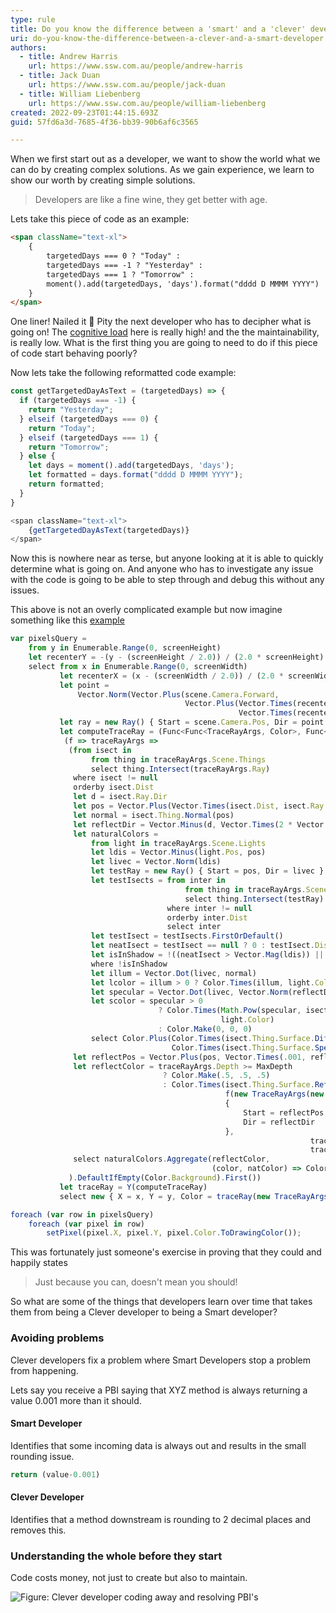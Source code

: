```yaml
---
type: rule
title: Do you know the difference between a 'smart' and a 'clever' developer?
uri: do-you-know-the-difference-between-a-clever-and-a-smart-developer
authors:
  - title: Andrew Harris
    url: https://www.ssw.com.au/people/andrew-harris
  - title: Jack Duan
    url: https://www.ssw.com.au/people/jack-duan
  - title: William Liebenberg
    url: https://www.ssw.com.au/people/william-liebenberg
created: 2022-09-23T01:44:15.693Z
guid: 57fd6a3d-7685-4f36-bb39-90b6af6c3565

---
```


When we first start out as a developer, we want to show the world what we can do by creating complex solutions. As we gain experience, we learn to show our worth by creating simple solutions.

> Developers are like a fine wine, they get better with age. 

<!--endintro-->

Lets take this piece of code as an example:

```html
<span className="text-xl">
    {
        targetedDays === 0 ? "Today" : 
        targetedDays === -1 ? "Yesterday" : 
        targetedDays === 1 ? "Tomorrow" : 
        moment().add(targetedDays, 'days').format("dddd D MMMM YYYY")
    }
</span>
```

One liner! Nailed it 🥳 Pity the next developer who has to decipher what is going on! The [cognitive load](https://en.wikipedia.org/wiki/Cognitive_load) here is really high! and the the maintainability, is really low. What is the first thing you are going to need to do if this piece of code start behaving poorly?

Now lets take the following reformatted code example:

```js
const getTargetedDayAsText = (targetedDays) => {
  if (targetedDays === -1) {
    return "Yesterday";
  } elseif (targetedDays === 0) {
    return "Today";
  } elseif (targetedDays === 1) {
    return "Tomorrow";
  } else {
    let days = moment().add(targetedDays, 'days');
    let formatted = days.format("dddd D MMMM YYYY");
    return formatted;
  }
}

<span className="text-xl">
    {getTargetedDayAsText(targetedDays)}
</span>
```

Now this is nowhere near as terse, but anyone looking at it is able to quickly determine what is going on. And anyone who has to investigate any issue with the code is going to be able to step through and debug this without any issues.

This above is not an overly complicated example but now imagine something like this [example](https://learn.microsoft.com/en-us/archive/blogs/lukeh/taking-linq-to-objects-to-extremes-a-fully-linqified-raytracer)

```js
var pixelsQuery =
    from y in Enumerable.Range(0, screenHeight)
    let recenterY = -(y - (screenHeight / 2.0)) / (2.0 * screenHeight)
    select from x in Enumerable.Range(0, screenWidth)
           let recenterX = (x - (screenWidth / 2.0)) / (2.0 * screenWidth)
           let point =
               Vector.Norm(Vector.Plus(scene.Camera.Forward,
                                       Vector.Plus(Vector.Times(recenterX, scene.Camera.Right),
                                                   Vector.Times(recenterY, scene.Camera.Up))))
           let ray = new Ray() { Start = scene.Camera.Pos, Dir = point }
           let computeTraceRay = (Func<Func<TraceRayArgs, Color>, Func<TraceRayArgs, Color>>)
            (f => traceRayArgs =>
             (from isect in
                  from thing in traceRayArgs.Scene.Things
                  select thing.Intersect(traceRayArgs.Ray)
              where isect != null
              orderby isect.Dist
              let d = isect.Ray.Dir
              let pos = Vector.Plus(Vector.Times(isect.Dist, isect.Ray.Dir), isect.Ray.Start)
              let normal = isect.Thing.Normal(pos)
              let reflectDir = Vector.Minus(d, Vector.Times(2 * Vector.Dot(normal, d), normal))
              let naturalColors =
                  from light in traceRayArgs.Scene.Lights
                  let ldis = Vector.Minus(light.Pos, pos)
                  let livec = Vector.Norm(ldis)
                  let testRay = new Ray() { Start = pos, Dir = livec }
                  let testIsects = from inter in
                                       from thing in traceRayArgs.Scene.Things
                                       select thing.Intersect(testRay)
                                   where inter != null
                                   orderby inter.Dist
                                   select inter
                  let testIsect = testIsects.FirstOrDefault()
                  let neatIsect = testIsect == null ? 0 : testIsect.Dist
                  let isInShadow = !((neatIsect > Vector.Mag(ldis)) || (neatIsect == 0))
                  where !isInShadow
                  let illum = Vector.Dot(livec, normal)
                  let lcolor = illum > 0 ? Color.Times(illum, light.Color) : Color.Make(0, 0, 0)
                  let specular = Vector.Dot(livec, Vector.Norm(reflectDir))
                  let scolor = specular > 0
                                 ? Color.Times(Math.Pow(specular, isect.Thing.Surface.Roughness),
                                               light.Color)
                                 : Color.Make(0, 0, 0)
                  select Color.Plus(Color.Times(isect.Thing.Surface.Diffuse(pos), lcolor),
                                    Color.Times(isect.Thing.Surface.Specular(pos), scolor))
              let reflectPos = Vector.Plus(pos, Vector.Times(.001, reflectDir))
              let reflectColor = traceRayArgs.Depth >= MaxDepth
                                  ? Color.Make(.5, .5, .5)
                                  : Color.Times(isect.Thing.Surface.Reflect(reflectPos),
                                                f(new TraceRayArgs(new Ray()
                                                {
                                                    Start = reflectPos,
                                                    Dir = reflectDir
                                                },
                                                                   traceRayArgs.Scene,
                                                                   traceRayArgs.Depth + 1)))
              select naturalColors.Aggregate(reflectColor,
                                             (color, natColor) => Color.Plus(color, natColor))
             ).DefaultIfEmpty(Color.Background).First())
           let traceRay = Y(computeTraceRay)
           select new { X = x, Y = y, Color = traceRay(new TraceRayArgs(ray, scene, 0)) };

foreach (var row in pixelsQuery)
    foreach (var pixel in row)
        setPixel(pixel.X, pixel.Y, pixel.Color.ToDrawingColor());
```

This was fortunately just someone's exercise in proving that they could and happily states 

> Just because you can, doesn't mean you should!

So what are some of the things that developers learn over time that takes them from being a Clever developer to being a Smart developer?

### Avoiding problems

Clever developers fix a problem where Smart Developers stop a problem from happening. 

Lets say you receive a PBI saying that XYZ method is always returning a value 0.001 more than it should. 

#### Smart Developer

Identifies that some incoming data is always out and results in the small rounding issue. 

```js
return (value-0.001) 
```

#### Clever Developer

Identifies that a method downstream is rounding to 2 decimal places and removes this. 

### Understanding the whole before they start

Code costs money, not just to create but also to maintain. 

![Figure: Clever developer coding away and resolving PBI's](https://media1.giphy.com/media/IhO6ksgdk31JxbbFLA/200w.gif?cid=82a1493bmbpukqu53l1t49epgeet5ftpueaao9zhf2a6szbn&rid=200w.gif&ct=g)
